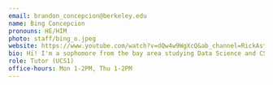 ```yaml
---
email: brandon_concepcion@berkeley.edu
name: Bing Concepcion
pronouns: HE/HIM
photo: staff/bing_o.jpeg
website: https://www.youtube.com/watch?v=dQw4w9WgXcQ&ab_channel=RickAstley 
bio: Hi! I'm a sophomore from the bay area studying Data Science and CS. I enjoy hikes, k-pop, going to the gym, and walking my dogs 🐶. Looking forward to a great semester :) 
role: Tutor (UCS1)
office-hours: Mon 1-2PM, Thu 1-2PM
---
```

